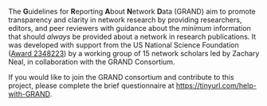 
The **G**uidelines for **R**eporting **A**bout **N**etwork **D**ata (GRAND) aim to promote transparency and clarity in network research by providing researchers, editors, and peer reviewers with guidance about the *minimum* information that should *always* be provided about a network in research publications. It was developed with support from the US National Science Foundation ([Award 2348223]([https://eff.org](https://www.nsf.gov/awardsearch/showAward?AWD_ID=2348223))) by a working group of 15 network scholars led by Zachary Neal, in collaboration with the GRAND Consortium.

If you would like to join the GRAND consortium and contribute to this project, please complete the brief questionnaire at https://tinyurl.com/help-with-GRAND.
